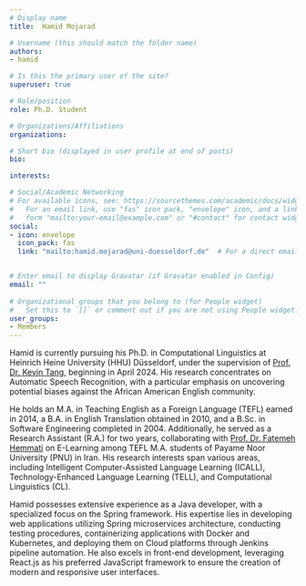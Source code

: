 ```yaml
---
# Display name
title:  Hamid Mojarad

# Username (this should match the folder name)
authors:
- hamid

# Is this the primary user of the site?
superuser: true

# Role/position
role: Ph.D. Student 

# Organizations/Affiliations
organizations:

# Short bio (displayed in user profile at end of posts)
bio: 

interests:

# Social/Academic Networking
# For available icons, see: https://sourcethemes.com/academic/docs/widgets/#icons
#   For an email link, use "fas" icon pack, "envelope" icon, and a link in the
#   form "mailto:your-email@example.com" or "#contact" for contact widget.
social:
- icon: envelope
  icon_pack: fas
  link: "mailto:hamid.mojarad@uni-duesseldorf.de"  # For a direct email link, use "mailto:test@example.org".


# Enter email to display Gravatar (if Gravatar enabled in Config)
email: ""
  
# Organizational groups that you belong to (for People widget)
#   Set this to `[]` or comment out if you are not using People widget.  
user_groups:
- Members
---
```

Hamid is currently pursuing his Ph.D. in Computational Linguistics at Heinrich Heine University (HHU) Düsseldorf, under the supervision of [Prof. Dr. Kevin Tang](https://slam.phil.hhu.de/authors/kevin/), beginning in April 2024. His research concentrates on Automatic Speech Recognition, with a particular emphasis on uncovering potential biases against the African American English community.

He holds an M.A. in Teaching English as a Foreign Language (TEFL) earned in 2014, a B.A. in English Translation obtained in 2010, and a B.Sc. in Software Engineering completed in 2004. Additionally, he served as a Research Assistant (R.A.) for two years, collaborating with [Prof. Dr. Fatemeh Hemmati](https://scholar.google.com/citations?user=zBb2IeQAAAAJ&hl=en) on E-Learning among TEFL M.A. students of Payame Noor University (PNU) in Iran. His research interests span various areas, including Intelligent Computer-Assisted Language Learning (ICALL), Technology-Enhanced Language Learning (TELL), and Computational Linguistics (CL).

Hamid possesses extensive experience as a Java developer, with a specialized focus on the Spring framework. His expertise lies in developing web applications utilizing Spring microservices architecture, conducting testing procedures, containerizing applications with Docker and Kubernetes, and deploying them on Cloud platforms through Jenkins pipeline automation. He also excels in front-end development, leveraging React.js as his preferred JavaScript framework to ensure the creation of modern and responsive user interfaces.
